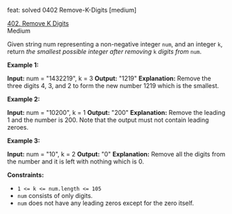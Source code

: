 feat: solved 0402 Remove-K-Digits [medium]

[402.  Remove K Digits](https://leetcode.com/problems/remove-k-digits/)  
Medium

Given string num representing a non-negative integer  `num`, and an integer  `k`, return  _the smallest possible integer after removing_  `k`  _digits from_  `num`.

**Example 1:**

**Input:** num = "1432219", k = 3
**Output:** "1219"
**Explanation:** Remove the three digits 4, 3, and 2 to form the new number 1219 which is the smallest.

**Example 2:**

**Input:** num = "10200", k = 1
**Output:** "200"
**Explanation:** Remove the leading 1 and the number is 200. Note that the output must not contain leading zeroes.

**Example 3:**

**Input:** num = "10", k = 2
**Output:** "0"
**Explanation:** Remove all the digits from the number and it is left with nothing which is 0.

**Constraints:**

-   `1 <= k <= num.length <= 105`
-   `num`  consists of only digits.
-   `num`  does not have any leading zeros except for the zero itself.